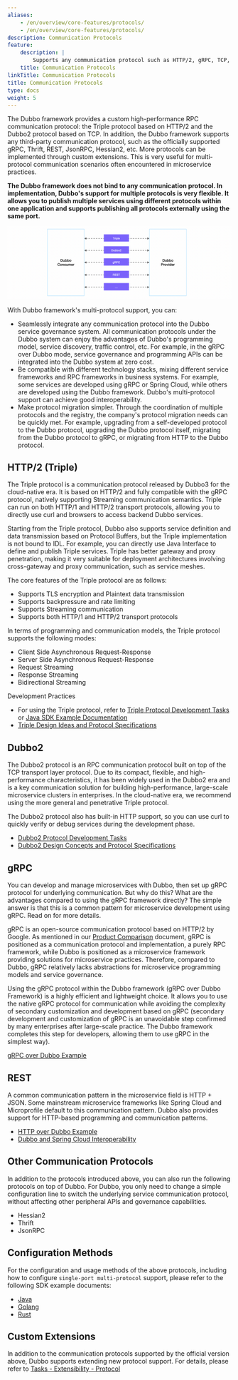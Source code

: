 ```yaml
---
aliases:
    - /en/overview/core-features/protocols/
    - /en/overview/core-features/protocols/
description: Communication Protocols
feature:
    description: |
        Supports any communication protocol such as HTTP/2, gRPC, TCP, REST, etc. Switching protocols only requires modifying one line of configuration, and supports multi-protocol publishing on a single port.
    title: Communication Protocols
linkTitle: Communication Protocols
title: Communication Protocols
type: docs
weight: 5
---
```


The Dubbo framework provides a custom high-performance RPC communication protocol: the Triple protocol based on HTTP/2 and the Dubbo2 protocol based on TCP. In addition, the Dubbo framework supports any third-party communication protocol, such as the officially supported gRPC, Thrift, REST, JsonRPC, Hessian2, etc. More protocols can be implemented through custom extensions. This is very useful for multi-protocol communication scenarios often encountered in microservice practices.

**The Dubbo framework does not bind to any communication protocol. In implementation, Dubbo's support for multiple protocols is very flexible. It allows you to publish multiple services using different protocols within one application and supports publishing all protocols externally using the same port.**

![protocols](/imgs/v3/feature/protocols/protocol1.png)

With Dubbo framework's multi-protocol support, you can:
* Seamlessly integrate any communication protocol into the Dubbo service governance system. All communication protocols under the Dubbo system can enjoy the advantages of Dubbo's programming model, service discovery, traffic control, etc. For example, in the gRPC over Dubbo mode, service governance and programming APIs can be integrated into the Dubbo system at zero cost.
* Be compatible with different technology stacks, mixing different service frameworks and RPC frameworks in business systems. For example, some services are developed using gRPC or Spring Cloud, while others are developed using the Dubbo framework. Dubbo's multi-protocol support can achieve good interoperability.
* Make protocol migration simpler. Through the coordination of multiple protocols and the registry, the company's protocol migration needs can be quickly met. For example, upgrading from a self-developed protocol to the Dubbo protocol, upgrading the Dubbo protocol itself, migrating from the Dubbo protocol to gRPC, or migrating from HTTP to the Dubbo protocol.

## HTTP/2 (Triple)
The Triple protocol is a communication protocol released by Dubbo3 for the cloud-native era. It is based on HTTP/2 and fully compatible with the gRPC protocol, natively supporting Streaming communication semantics. Triple can run on both HTTP/1 and HTTP/2 transport protocols, allowing you to directly use curl and browsers to access backend Dubbo services.

Starting from the Triple protocol, Dubbo also supports service definition and data transmission based on Protocol Buffers, but the Triple implementation is not bound to IDL. For example, you can directly use Java Interface to define and publish Triple services. Triple has better gateway and proxy penetration, making it very suitable for deployment architectures involving cross-gateway and proxy communication, such as service meshes.

The core features of the Triple protocol are as follows:
* Supports TLS encryption and Plaintext data transmission
* Supports backpressure and rate limiting
* Supports Streaming communication
* Supports both HTTP/1 and HTTP/2 transport protocols

In terms of programming and communication models, the Triple protocol supports the following modes:
* Client Side Asynchronous Request-Response
* Server Side Asynchronous Request-Response
* Request Streaming
* Response Streaming
* Bidirectional Streaming

Development Practices
* For using the Triple protocol, refer to [Triple Protocol Development Tasks](../../tasks/protocols/triple/) or [Java SDK Example Documentation](../../mannual/java-sdk/reference-manual/protocol/triple/)
* [Triple Design Ideas and Protocol Specifications](../../reference/protocols/triple/)

## Dubbo2
The Dubbo2 protocol is an RPC communication protocol built on top of the TCP transport layer protocol. Due to its compact, flexible, and high-performance characteristics, it has been widely used in the Dubbo2 era and is a key communication solution for building high-performance, large-scale microservice clusters in enterprises. In the cloud-native era, we recommend using the more general and penetrative Triple protocol.

The Dubbo2 protocol also has built-in HTTP support, so you can use curl to quickly verify or debug services during the development phase.

* [Dubbo2 Protocol Development Tasks](../../tasks/protocols/dubbo/)
* [Dubbo2 Design Concepts and Protocol Specifications](../../reference/protocols/tcp/)

## gRPC
You can develop and manage microservices with Dubbo, then set up gRPC protocol for underlying communication. But why do this? What are the advantages compared to using the gRPC framework directly? The simple answer is that this is a common pattern for microservice development using gRPC. Read on for more details.

gRPC is an open-source communication protocol based on HTTP/2 by Google. As mentioned in our [Product Comparison](../../what/xyz-difference) document, gRPC is positioned as a communication protocol and implementation, a purely RPC framework, while Dubbo is positioned as a microservice framework providing solutions for microservice practices. Therefore, compared to Dubbo, gRPC relatively lacks abstractions for microservice programming models and service governance.

Using the gRPC protocol within the Dubbo framework (gRPC over Dubbo Framework) is a highly efficient and lightweight choice. It allows you to use the native gRPC protocol for communication while avoiding the complexity of secondary customization and development based on gRPC (secondary development and customization of gRPC is an unavoidable step confirmed by many enterprises after large-scale practice. The Dubbo framework completes this step for developers, allowing them to use gRPC in the simplest way).

[gRPC over Dubbo Example](../../tasks/protocols/grpc/)

## REST
A common communication pattern in the microservice field is HTTP + JSON. Some mainstream microservice frameworks like Spring Cloud and Microprofile default to this communication pattern. Dubbo also provides support for HTTP-based programming and communication patterns.

* [HTTP over Dubbo Example](../../tasks/protocols/web/)
* [Dubbo and Spring Cloud Interoperability](../../tasks/protocols/springcloud/)

## Other Communication Protocols
In addition to the protocols introduced above, you can also run the following protocols on top of Dubbo. For Dubbo, you only need to change a simple configuration line to switch the underlying service communication protocol, without affecting other peripheral APIs and governance capabilities.
* Hessian2
* Thrift
* JsonRPC

## Configuration Methods
For the configuration and usage methods of the above protocols, including how to configure `single-port multi-protocol` support, please refer to the following SDK example documents:

* [Java](../../mannual/java-sdk/reference-manual/protocol/)
* [Golang](../../mannual/golang-sdk/tutorial/develop/protocol/)
* [Rust](../../mannual/rust-sdk/)

## Custom Extensions
In addition to the communication protocols supported by the official version above, Dubbo supports extending new protocol support. For details, please refer to [Tasks - Extensibility - Protocol](../../tasks/extensibility/protocol/)
